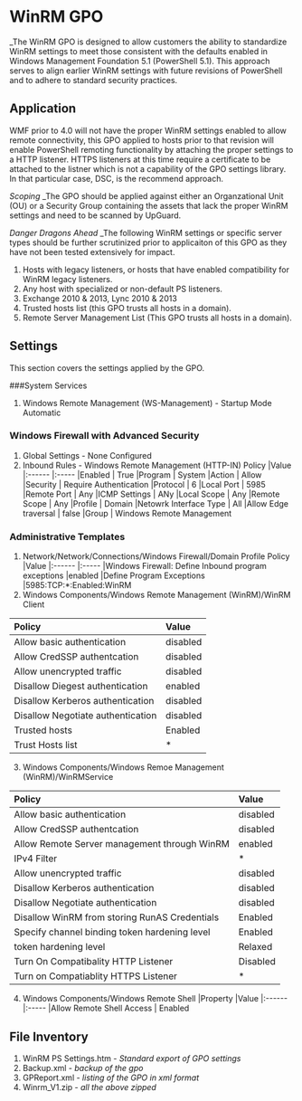 # WinRM GPO 
_The WinRM GPO is designed to allow customers the ability to standardize WinRM settings to meet those consistent with the defaults enabled in Windows Management Foundation 5.1 (PowerShell 5.1).  This approach serves to align earlier WinRM settings with future revisions of PowerShell and to adhere to standard security practices. 

## Application
WMF prior to 4.0 will not have the proper WinRM settings enabled to allow remote connectivity, this GPO applied to hosts prior to that revision will enable PowerShell remoting functionality by attaching the proper settings to a HTTP listener. HTTPS listeners at this time require a certificate to be attached to the listner which is not a capability of the GPO settings library.  In that particular case, DSC, is the recommend approach.    

*Scoping*
_The GPO should be applied against either an Organzational Unit (OU) or a Security Group containing the assets that lack the proper WinRM settings and need to be scanned by UpGuard.

*Danger Dragons Ahead*
_The following WinRM settings or specific server types should be further scrutinized prior to applicaiton of this GPO as they have not been tested extensively for impact.
1. Hosts with legacy listeners, or hosts that have enabled compatibility for WinRM legacy listeners.
2. Any host with specialized or non-default PS listeners.
3. Exchange 2010 & 2013, Lync 2010 & 2013
4. Trusted hosts list (this GPO trusts all hosts in a domain).
5. Remote Server Management List (This GPO trusts all hosts in a domain).

## Settings
This section covers the settings applied by the GPO. 


###System Services
1. Windows Remote Management (WS-Management) - Startup Mode Automatic

### Windows Firewall with Advanced Security
1. Global Settings - None Configured
2. Inbound Rules - Windows Remote Management (HTTP-IN)
Policy                              |Value 
|:------                             |:----- 
|Enabled | True
|Program | System
|Action | Allow
|Security | Require Authentication
|Protocol | 6
|Local Port | 5985
|Remote Port | Any
|ICMP Settings | ANy
|Local Scope | Any
|Remote Scope | Any
|Profile | Domain
|Netowrk Interface Type | All
|Allow Edge traversal | false
|Group | Windows Remote Management
### Administrative Templates
1. Network/Network/Connections/Windows Firewall/Domain Profile
Policy                              |Value 
|:------                            |:----- 
|Windows Firewall: Define Inbound program exceptions  |enabled
|Define Program Exceptions |5985:TCP:*:Enabled:WinRM
2. Windows Components/Windows Remote Management (WinRM)/WinRM Client

|Policy                              |Value 
|:------                             |:----- 
|Allow basic authentication          |disabled
|Allow CredSSP authentcation         |disabled
|Allow unencrypted traffic           |disabled
|Disallow Diegest authentication     |enabled
|Disallow Kerberos authentication    |disabled
|Disallow Negotiate authentication   |disabled
|Trusted hosts                       |Enabled 
|Trust Hosts list                    |*

3. Windows Components/Windows Remoe Management (WinRM)/WinRMService

|Policy                              |Value 
|:------                             |:----- 
|Allow basic authentication          |disabled
|Allow CredSSP authentcation         |disabled
|Allow Remote Server management through WinRM | enabled
|IPv4 Filter                         | * 
|Allow unencrypted traffic           |disabled
|Disallow Kerberos authentication    |disabled
|Disallow Negotiate authentication   |disabled
|Disallow WinRM from storing RunAS Credentials | Enabled
|Specify channel binding token hardening level | Enabled
|token hardening level               |Relaxed
|Turn On Compatibality HTTP Listener                      |Disabled 
|Turn on Compatiablity HTTPS Listener                  |*
4. Windows Components/Windows Remote Shell
|Property                            |Value 
|:------                             |:----- 
|Allow Remote Shell Access           | Enabled

## File Inventory

1. WinRM PS Settings.htm - _Standard export of GPO settings_
2. Backup.xml - _backup of the gpo_
3. GPReport.xml - _listing of the GPO in xml format_
4. Winrm_V1.zip - _all the above zipped_

